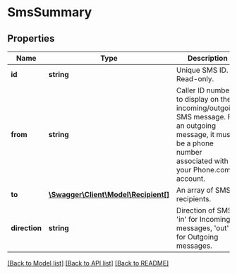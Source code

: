 # SmsSummary

## Properties
Name | Type | Description | Notes
------------ | ------------- | ------------- | -------------
**id** | **string** | Unique SMS ID. Read-only. | 
**from** | **string** | Caller ID number to display on the incoming/outgoing SMS message. For an outgoing message, it must be a phone number associated with your Phone.com account. | 
**to** | [**\Swagger\Client\Model\Recipient[]**](Recipient.md) | An array of SMS recipients. | 
**direction** | **string** | Direction of SMS. &#39;in&#39; for Incoming messages, &#39;out&#39; for Outgoing messages. | 

[[Back to Model list]](../README.md#documentation-for-models) [[Back to API list]](../README.md#documentation-for-api-endpoints) [[Back to README]](../README.md)


